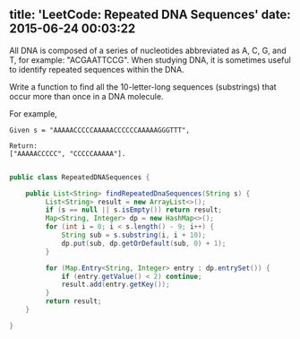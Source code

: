 title: 'LeetCode: Repeated DNA Sequences'
date: 2015-06-24 00:03:22
---
All DNA is composed of a series of nucleotides abbreviated as A, C, G, and T, for example: "ACGAATTCCG". When studying DNA, it is sometimes useful to identify repeated sequences within the DNA.

Write a function to find all the 10-letter-long sequences (substrings) that occur more than once in a DNA molecule.

For example,
```
Given s = "AAAAACCCCCAAAAACCCCCCAAAAAGGGTTT",

Return:
["AAAAACCCCC", "CCCCCAAAAA"].
```

```java

public class RepeatedDNASequences {

    public List<String> findRepeatedDnaSequences(String s) {
         List<String> result = new ArrayList<>();
         if (s == null || s.isEmpty()) return result;
         Map<String, Integer> dp = new HashMap<>();
         for (int i = 0; i < s.length() - 9; i++) {
             String sub = s.substring(i, i + 10);
             dp.put(sub, dp.getOrDefault(sub, 0) + 1);
         }

         for (Map.Entry<String, Integer> entry : dp.entrySet()) {
             if (entry.getValue() < 2) continue;
             result.add(entry.getKey());
         }
         return result;
    }

}
```
